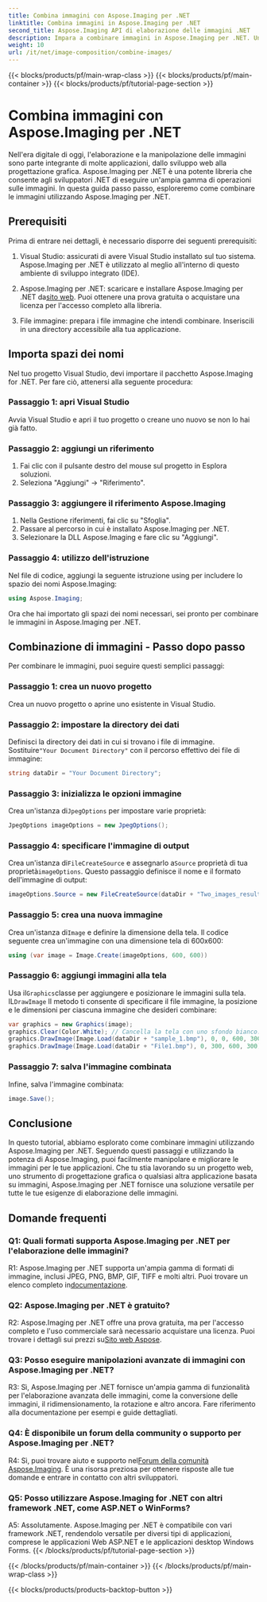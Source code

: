 ```yaml
---
title: Combina immagini con Aspose.Imaging per .NET
linktitle: Combina immagini in Aspose.Imaging per .NET
second_title: Aspose.Imaging API di elaborazione delle immagini .NET
description: Impara a combinare immagini in Aspose.Imaging per .NET. Una guida passo passo per una potente elaborazione delle immagini.
weight: 10
url: /it/net/image-composition/combine-images/
---
```


{{< blocks/products/pf/main-wrap-class >}}
{{< blocks/products/pf/main-container >}}
{{< blocks/products/pf/tutorial-page-section >}}

# Combina immagini con Aspose.Imaging per .NET

Nell'era digitale di oggi, l'elaborazione e la manipolazione delle immagini sono parte integrante di molte applicazioni, dallo sviluppo web alla progettazione grafica. Aspose.Imaging per .NET è una potente libreria che consente agli sviluppatori .NET di eseguire un'ampia gamma di operazioni sulle immagini. In questa guida passo passo, esploreremo come combinare le immagini utilizzando Aspose.Imaging per .NET. 

## Prerequisiti

Prima di entrare nei dettagli, è necessario disporre dei seguenti prerequisiti:

1. Visual Studio: assicurati di avere Visual Studio installato sul tuo sistema. Aspose.Imaging per .NET è utilizzato al meglio all'interno di questo ambiente di sviluppo integrato (IDE).

2.  Aspose.Imaging per .NET: scaricare e installare Aspose.Imaging per .NET da[sito web](https://releases.aspose.com/imaging/net/). Puoi ottenere una prova gratuita o acquistare una licenza per l'accesso completo alla libreria.

3. File immagine: prepara i file immagine che intendi combinare. Inseriscili in una directory accessibile alla tua applicazione.

## Importa spazi dei nomi

Nel tuo progetto Visual Studio, devi importare il pacchetto Aspose.Imaging for .NET. Per fare ciò, attenersi alla seguente procedura:

### Passaggio 1: apri Visual Studio

Avvia Visual Studio e apri il tuo progetto o creane uno nuovo se non lo hai già fatto.

### Passaggio 2: aggiungi un riferimento

1. Fai clic con il pulsante destro del mouse sul progetto in Esplora soluzioni.
2. Seleziona "Aggiungi" -> "Riferimento".

### Passaggio 3: aggiungere il riferimento Aspose.Imaging

1. Nella Gestione riferimenti, fai clic su "Sfoglia".
2. Passare al percorso in cui è installato Aspose.Imaging per .NET.
3. Selezionare la DLL Aspose.Imaging e fare clic su "Aggiungi".

### Passaggio 4: utilizzo dell'istruzione

Nel file di codice, aggiungi la seguente istruzione using per includere lo spazio dei nomi Aspose.Imaging:

```csharp
using Aspose.Imaging;
```

Ora che hai importato gli spazi dei nomi necessari, sei pronto per combinare le immagini in Aspose.Imaging per .NET.

## Combinazione di immagini - Passo dopo passo

Per combinare le immagini, puoi seguire questi semplici passaggi:

### Passaggio 1: crea un nuovo progetto

Crea un nuovo progetto o aprine uno esistente in Visual Studio.

### Passaggio 2: impostare la directory dei dati

 Definisci la directory dei dati in cui si trovano i file di immagine. Sostituire`"Your Document Directory"` con il percorso effettivo dei file di immagine:

```csharp
string dataDir = "Your Document Directory";
```

### Passaggio 3: inizializza le opzioni immagine

 Crea un'istanza di`JpegOptions` per impostare varie proprietà:

```csharp
JpegOptions imageOptions = new JpegOptions();
```

### Passaggio 4: specificare l'immagine di output

 Crea un'istanza di`FileCreateSource` e assegnarlo a`Source` proprietà di tua proprietà`imageOptions`. Questo passaggio definisce il nome e il formato dell'immagine di output:

```csharp
imageOptions.Source = new FileCreateSource(dataDir + "Two_images_result_out.bmp", false);
```

### Passaggio 5: crea una nuova immagine

 Crea un'istanza di`Image` e definire la dimensione della tela. Il codice seguente crea un'immagine con una dimensione tela di 600x600:

```csharp
using (var image = Image.Create(imageOptions, 600, 600))
```

### Passaggio 6: aggiungi immagini alla tela

 Usa il`Graphics`classe per aggiungere e posizionare le immagini sulla tela. IL`DrawImage` Il metodo ti consente di specificare il file immagine, la posizione e le dimensioni per ciascuna immagine che desideri combinare:

```csharp
var graphics = new Graphics(image);
graphics.Clear(Color.White); // Cancella la tela con uno sfondo bianco.
graphics.DrawImage(Image.Load(dataDir + "sample_1.bmp"), 0, 0, 600, 300); // Prima immagine.
graphics.DrawImage(Image.Load(dataDir + "File1.bmp"), 0, 300, 600, 300);    // Seconda immagine.
```

### Passaggio 7: salva l'immagine combinata

Infine, salva l'immagine combinata:

```csharp
image.Save();
```

## Conclusione

In questo tutorial, abbiamo esplorato come combinare immagini utilizzando Aspose.Imaging per .NET. Seguendo questi passaggi e utilizzando la potenza di Aspose.Imaging, puoi facilmente manipolare e migliorare le immagini per le tue applicazioni. Che tu stia lavorando su un progetto web, uno strumento di progettazione grafica o qualsiasi altra applicazione basata su immagini, Aspose.Imaging per .NET fornisce una soluzione versatile per tutte le tue esigenze di elaborazione delle immagini.

## Domande frequenti

### Q1: Quali formati supporta Aspose.Imaging per .NET per l'elaborazione delle immagini?

 R1: Aspose.Imaging per .NET supporta un'ampia gamma di formati di immagine, inclusi JPEG, PNG, BMP, GIF, TIFF e molti altri. Puoi trovare un elenco completo in[documentazione](https://reference.aspose.com/imaging/net/).

### Q2: Aspose.Imaging per .NET è gratuito?

 R2: Aspose.Imaging per .NET offre una prova gratuita, ma per l'accesso completo e l'uso commerciale sarà necessario acquistare una licenza. Puoi trovare i dettagli sui prezzi su[Sito web Aspose](https://purchase.aspose.com/buy).

### Q3: Posso eseguire manipolazioni avanzate di immagini con Aspose.Imaging per .NET?

R3: Sì, Aspose.Imaging per .NET fornisce un'ampia gamma di funzionalità per l'elaborazione avanzata delle immagini, come la conversione delle immagini, il ridimensionamento, la rotazione e altro ancora. Fare riferimento alla documentazione per esempi e guide dettagliati.

### Q4: È disponibile un forum della community o supporto per Aspose.Imaging per .NET?

 R4: Sì, puoi trovare aiuto e supporto nel[Forum della comunità Aspose.Imaging](https://forum.aspose.com/). È una risorsa preziosa per ottenere risposte alle tue domande e entrare in contatto con altri sviluppatori.

### Q5: Posso utilizzare Aspose.Imaging for .NET con altri framework .NET, come ASP.NET o WinForms?

A5: Assolutamente. Aspose.Imaging per .NET è compatibile con vari framework .NET, rendendolo versatile per diversi tipi di applicazioni, comprese le applicazioni Web ASP.NET e le applicazioni desktop Windows Forms.
{{< /blocks/products/pf/tutorial-page-section >}}

{{< /blocks/products/pf/main-container >}}
{{< /blocks/products/pf/main-wrap-class >}}

{{< blocks/products/products-backtop-button >}}

